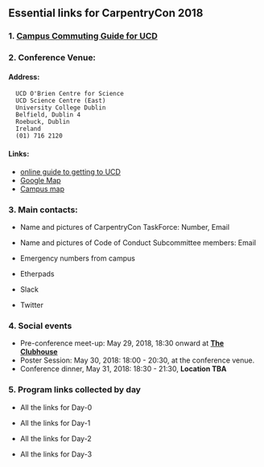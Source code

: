 
## Essential links for CarpentryCon 2018

### 1. [Campus Commuting Guide for UCD](http://ucdestates.ie/commuting/wp-content/uploads/sites/3/2016/08/Campus-Commuting-Guide-2016.pdf)

### 2. Conference Venue: 

#### Address:

```
  UCD O'Brien Centre for Science
  UCD Science Centre (East)
  University College Dublin
  Belfield, Dublin 4
  Roebuck, Dublin
  Ireland
  (01) 716 2120
 ```
 
 #### Links:
 
- [online guide to getting to UCD](http://ucdestates.ie/commuting/)
- [Google Map](https://goo.gl/maps/xpnddSdsZ8n)
- [Campus map](http://mdd.ucd.ie/wp-content/uploads/2015/05/UCD-Map-October-2014-Custom.pdf)

### 3. Main contacts:

  - Name and pictures of CarpentryCon TaskForce: Number, Email
  - Name and pictures of Code of Conduct Subcommittee members: Email
  - Emergency numbers from campus
  
  - Etherpads
  - Slack
  - Twitter

### 4. Social events

  - Pre-conference meet-up: May 29, 2018, 18:30 onward at [**The Clubhouse**](https://goo.gl/maps/rGyT9RGH8C32)
  - Poster Session: May 30, 2018: 18:00 - 20:30, at the conference venue.
  - Conference dinner, May 31, 2018: 18:30 - 21:30, **Location TBA**

### 5. Program links collected by day

- All the links for Day-0

- All the links for Day-1

- All the links for Day-2

- All the links for Day-3
